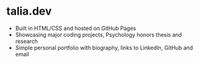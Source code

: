 # talia.dev

  - Built in HTML/CSS and hosted on GitHub Pages
  - Showcasing major coding projects, Psychology honors thesis and research
  - Simple personal portfolio with biography, links to LinkedIn, GitHub and email
